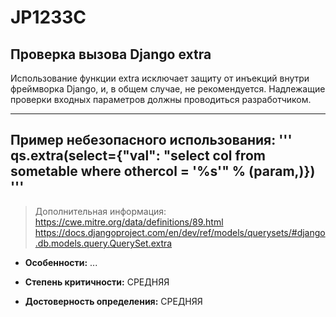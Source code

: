 # JP1233C 
## Проверка вызова Django extra
Использование функции extra исключает защиту от инъекций внутри фреймворка Django,
и, в общем случае, не рекомендуется. Надлежащие проверки входных параметров должны проводиться 
разработчиком.


---
Пример небезопасного использования:
'''
qs.extra(select={"val": "select col from sometable where othercol = '%s'" % (param,)})
'''
---
> Дополнительная информация:
> <https://cwe.mitre.org/data/definitions/89.html>
> <https://docs.djangoproject.com/en/dev/ref/models/querysets/#django.db.models.query.QuerySet.extra>

* __Особенности:__ ...

* __Степень критичности:__ СРЕДНЯЯ
* __Достоверность определения:__ СРЕДНЯЯ